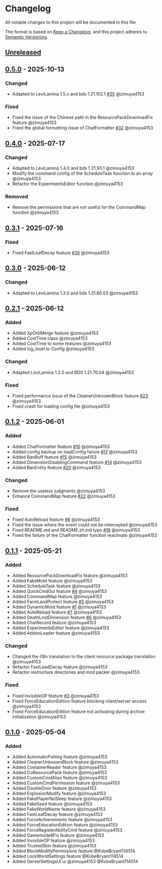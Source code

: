 # Changelog

All notable changes to this project will be documented in this file.

The format is based on [Keep a Changelog](https://keepachangelog.com/en/1.0.0/),
and this project adheres to [Semantic Versioning](https://semver.org/spec/v2.0.0.html).

## [Unreleased]

## [0.5.0] - 2025-10-13

### Changed

- Adapted to LeviLamina 1.5.x and bds 1.21.102.1 [#35] @zimuya4153

### Fixed

- Fixed the issue of the Chinese path in the ResourcePackDownloadFix feature @zimuya4153
- Fixed the global formatting issue of ChatFormatter [#32] @zimuya4153

## [0.4.0] - 2025-07-17

### Changed

- Adapted to LeviLamina 1.4.0 and bds 1.21.93.1 @zimuya4153
- Modify the command config of the ScheduleTask function to an array @zimuya4153
- Refactor the ExperimentsEditor function @zimuya4153

### Removed

- Remove the permissions that are not useful for the CommandMap function @zimuya4153

## [0.3.1] - 2025-07-16

### Fixed

- Fixed FastLeafDecay feature [#26] @zimuya4153

## [0.3.0] - 2025-06-12

### Changed

- Adapted to LeviLamina 1.3.0 and bds 1.21.80.03 @zimuya4153

## [0.2.1] - 2025-06-12

### Added

- Added XpOrbMerge feature @zimuya4153
- Added CostTime class @zimuya4153
- Added CostTime to some features @zimuya4153
- Added log_level to Config @zimuya4153

### Changed

- Adapted LeviLamina 1.2.0 and BDS 1.21.70.04 @zimuya4153

### Fixed

- Fixed performance issue of the CleanerUnknownBlock feature [#23] @zimuya4153
- Fixed crash for loading config file @zimuya4153

## [0.1.2] - 2025-06-01

### Added

- Added ChatFormatter feature [#10] @zimuya4153
- Added config backup on loadConfig failure [#17] @zimuya4153
- Added BanBuff feature [#15] @zimuya4153
- Added DimensionDisablingCommand feature [#14] @zimuya4153
- Added BanEntity feature [#20] @zimuya4153

### Changed

- Remove the useless judgments @zimuya4153
- Enhance CommandMap feature [#22] @zimuya4153

### Fixed

- Fixed AutoReload feature [#8] @zimuya4153
- Fixed the issue where the event could not be intercepted @zimuya4153
- Fixed README.md and README.zh.md typo [#16] @zimuya4153
- Fixed the failure of the ChatFormatter function reactivate @zimuya4153

## [0.1.1] - 2025-05-21

### Added

- Added ResourcePackDownloadFix feature @zimuya4153
- Added FakeMotd feature @zimuya4153
- Added ScheduleTask feature @zimuya4153
- Added QuickCmdGui feature [#4] @zimuya4153
- Added CommandMap feature @zimuya4153
- Added FarmLandProtect feature [#5] @zimuya4153
- Added DynamicMotd feature [#1] @zimuya4153
- Added AutoReload feature [#7] @zimuya4153
- Added DeathLootDimension feature [#6] @zimuya4153
- Added ChatRecord feature @zimuya4153
- Added ExperimentsEditor feature @zimuya4153
- Added AddonLoader feature @zimuya4153

### Changed

- Changed the i18n translation to the client resource package translation @zimuya4153
- Refactor FastLeadDecay feature @zimuya4153
- Refactor restructure directories and mod packer @zimuya4153

### Fixed

- Fixed InvisibleOP feature [#3] @zimuya4153
- Fixed ForceEducationEdition feature blocking client/server access @zimuya4153
- Fixed ForceEducationEdition feature not activating during archive initialization @zimuya4153

## [0.1.0] - 2025-05-04

### Added

- Added AutomaticFishing feature @zimuya4153
- Added CleanerUnknownBlock feature @zimuya4153
- Added ContainerReader feature @zimuya4153
- Added CoResourcePack feature @zimuya4153
- Added CustomCmdAlias feature @zimuya4153
- Added CustomCmdPermission feature @zimuya4153
- Added DoubleDoor feature @zimuya4153
- Added ExplosionModify feature @zimuya4153
- Added FakePlayerNoSleep feature @zimuya4153
- Added FakeSeed feature @zimuya4153
- Added FakeWorldName feature @zimuya4153
- Added FastLeafDecay feature @zimuya4153
- Added ForceAchievements feature @zimuya4153
- Added ForceEducationEdition feature @zimuya4153
- Added ForceRegisterAbilityCmd feature @zimuya4153
- Added Gamemode6Fix feature @zimuya4153
- Added InvisibleOP feature @zimuya4153
- Added TrustedSkin feature @zimuya4153
- Added BlockModifyPermissions feature @KobeBryant114514
- Added LockWorldSettings feature @KobeBryant114514
- Added ServerSettingsUI ui @zimuya4153 @KobeBryant114514

[#1]: https://github.com/GroupMountain/GMEssentials-Release/issues/1
[#3]: https://github.com/GroupMountain/GMEssentials-Release/issues/3
[#4]: https://github.com/GroupMountain/GMEssentials-Release/issues/4
[#5]: https://github.com/GroupMountain/GMEssentials-Release/issues/5
[#6]: https://github.com/GroupMountain/GMEssentials-Release/issues/6
[#7]: https://github.com/GroupMountain/GMEssentials-Release/issues/7
[#8]: https://github.com/GroupMountain/GMEssentials-Release/issues/8
[#10]: https://github.com/GroupMountain/GMEssentials-Release/issues/10
[#14]: https://github.com/GroupMountain/GMEssentials-Release/issues/14
[#15]: https://github.com/GroupMountain/GMEssentials-Release/issues/15
[#16]: https://github.com/GroupMountain/GMEssentials-Release/issues/16
[#17]: https://github.com/GroupMountain/GMEssentials-Release/issues/17
[#20]: https://github.com/GroupMountain/GMEssentials-Release/issues/20
[#22]: https://github.com/GroupMountain/GMEssentials-Release/issues/22
[#23]: https://github.com/GroupMountain/GMEssentials-Release/issues/23
[#26]: https://github.com/GroupMountain/GMEssentials-Release/issues/26
[#32]: https://github.com/GroupMountain/GMEssentials-Release/issues/32
[#35]: https://github.com/GroupMountain/GMEssentials-Release/issues/35

[Unreleased]: https://github.com/GroupMountain/GMEssentials/compare/v0.5.0...HEAD
[0.5.0]: https://github.com/GroupMountain/GMEssentials/compare/v0.4.0...v0.5.0
[0.4.0]: https://github.com/GroupMountain/GMEssentials/compare/v0.3.1...v0.4.0
[0.3.1]: https://github.com/GroupMountain/GMEssentials/compare/v0.3.0...v0.3.1
[0.3.0]: https://github.com/GroupMountain/GMEssentials/compare/v0.2.1...v0.3.0
[0.2.1]: https://github.com/GroupMountain/GMEssentials/compare/v0.1.2...v0.2.1
[0.1.2]: https://github.com/GroupMountain/GMEssentials/compare/v0.1.1...v0.1.2
[0.1.1]: https://github.com/GroupMountain/GMEssentials/compare/v0.1.0...v0.1.1
[0.1.0]: https://github.com/GroupMountain/GMEssentials/releases/tag/v0.1.0
